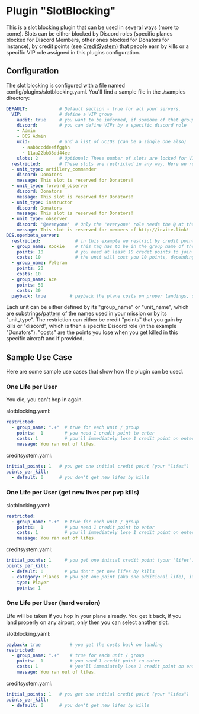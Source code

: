 # Plugin "SlotBlocking"
This is a slot blocking plugin that can be used in several ways (more to come).
Slots can be either blocked by Discord roles (specific planes blocked for Discord Members, other ones blocked for 
Donators for instance), by credit points (see [CreditSystem](../creditsystem/README.md)) that people earn by kills or a specific VIP role
assigned in this plugins configuration.

## Configuration
The slot blocking is configured with a file named config/plugins/slotblocking.yaml. 
You'll find a sample file in the ./samples directory:
```yaml
DEFAULT:            # Default section - true for all your servers.
  VIP:              # define a VIP group
    audit: true     # you want to be informed, if someone of that group enters your server
    discord:        # you can define VIPs by a specific discord role
    - Admin
    - DCS Admin
    ucid:           # and a list of UCIDs (can be a single one also)
      - aabbccddeeffgghh
      - 11aa22bb33dd44ee
    slots: 2        # Optional: These number of slots are locked for VIPs only 
  restricted:       # These slots are restricted in any way. Here we restrict CA slots for Donators or members or the Discord.
  - unit_type: artillery_commander
    discord: Donators
    message: This slot is reserved for Donators!
  - unit_type: forward_observer
    discord: Donators
    message: This slot is reserved for Donators!
  - unit_type: instructor
    discord: Donators
    message: This slot is reserved for Donators!
  - unit_type: observer
    discord: '@everyone'  # Only the "everyone" role needs the @ at the beginning, all other roles don't.
    message: This slot is reserved for members of http://invite.link!
DCS.openbeta_server:
  restricted:             # in this example we restrict by credit points
  - group_name: Rookie    # this tag has to be in the group name of the respective units (best is to prepend it)
    points: 10            # you need at least 10 credit points to join this unit
    costs: 10             # the unit will cost you 10 points, depending on the payback (see below)
  - group_name: Veteran
    points: 20
    costs: 10
  - group_name: Ace
    points: 50
    costs: 30
  payback: true         # payback the plane costs on proper landings, otherwise charge by usage
```
Each unit can be either defined by its "group_name" or "unit_name", which are substrings/[pattern](https://riptutorial.com/lua/example/20315/lua-pattern-matching) of the names 
used in your mission or by its "unit_type". The restriction can either be credit "points" that you gain by kills or 
"discord", which is then a specific Discord role (in the example "Donators"). "costs" are the points you lose when you 
get killed in this specific aircraft and if provided.

## Sample Use Case
Here are some sample use cases that show how the plugin can be used.
### One Life per User 
You die, you can't hop in again.

slotblocking.yaml:
```yaml
restricted:
  - group_name: ".+"  # true for each unit / group 
    points:  1        # you need 1 credit point to enter
    costs: 1          # you'll immediately lose 1 credit point on entering
    message: You ran out of lifes.
```

creditsystem.yaml:
```yaml
initial_points: 1   # you get one initial credit point (your "lifes")
points_per_kill:
  - default: 0      # you don't get new lifes by kills
```

### One Life per User (get new lives per pvp kills)
slotblocking.yaml:
```yaml
restricted:
  - group_name: ".+"  # true for each unit / group 
    points:  1        # you need 1 credit point to enter
    costs: 1          # you'll immediately lose 1 credit point on entering
    message: You ran out of lifes.
```
creditsystem.yaml:
```yaml
initial_points: 1     # you get one initial credit point (your "lifes")
points_per_kill:
  - default: 0        # you don't get new lifes by kills
  - category: Planes  # you get one point (aka one additional life), if you kill another player
    type: Player
    points: 1
```

### One Life per User (hard version)
Life will be taken if you hop in your plane already. You get it back, if you land properly on any airport, only then
you can select another slot.<p>
slotblocking.yaml:
```yaml
payback: true           # you get the costs back on landing
restricted:
  - group_name: ".+"    # true for each unit / group 
    points:  1          # you need 1 credit point to enter
    costs: 1            # you'll immediately lose 1 credit point on entering
    message: You ran out of lifes.
```
creditsystem.yaml:
```yaml
initial_points: 1   # you get one initial credit point (your "lifes")
points_per_kill:
  - default: 0      # you don't get new lifes by kills
```
